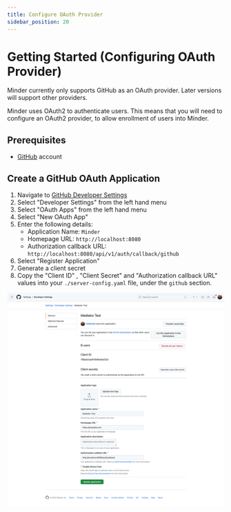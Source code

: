 ```yaml
---
title: Configure OAuth Provider
sidebar_position: 20
---
```


# Getting Started (Configuring OAuth Provider)

Minder currently only supports GitHub as an OAuth provider. Later versions will support other providers.

Minder uses OAuth2 to authenticate users. This means that you will need to configure an OAuth2 provider, to allow enrollment of users into Minder.

## Prerequisites

- [GitHub](https://github.com) account

## Create a GitHub OAuth Application

1. Navigate to [GitHub Developer Settings](https://github.com/settings/profile)
2. Select "Developer Settings" from the left hand menu
3. Select "OAuth Apps" from the left hand menu
4. Select "New OAuth App"
5. Enter the following details:
   - Application Name: `Minder`
   - Homepage URL: `http://localhost:8080`
   - Authorization callback URL: `http://localhost:8080/api/v1/auth/callback/github`
6. Select "Register Application"
7. Generate a client secret
7. Copy the "Client ID" , "Client Secret" and "Authorization callback URL" values
   into your `./server-config.yaml` file, under the `github` section.

![github oauth2 page](./images/github-settings-application.png)